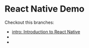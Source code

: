 # React Native Demo

Checkout this branches:
- [intro: Introduction to React Native](https://github.com/medemo/react-native-intro/tree/intro)
- 
-
